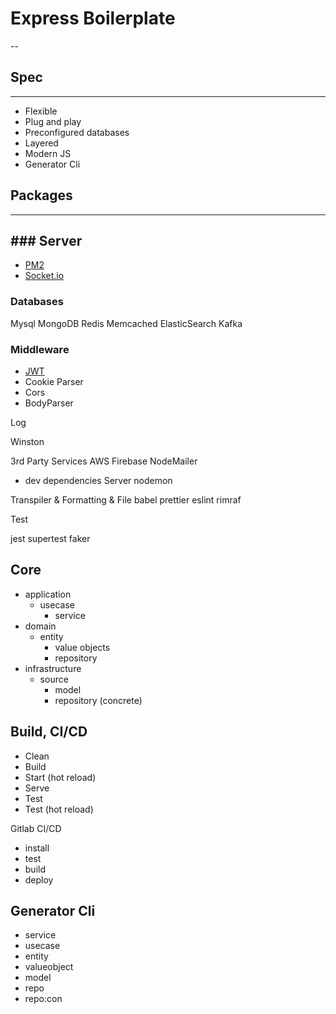 # Express Boilerplate
--

## Spec
---
- Flexible
- Plug and play
- Preconfigured databases
- Layered
- Modern JS
- Generator Cli

## Packages
---

### Server 
---

* [PM2]()
* [Socket.io]()

### Databases

Mysql
MongoDB
Redis
Memcached
ElasticSearch
Kafka

### Middleware

* [JWT]()
* Cookie Parser
* Cors
* BodyParser

Log

Winston

3rd Party Services
AWS
Firebase
NodeMailer

- dev dependencies
Server
nodemon

Transpiler & Formatting & File 
babel
prettier
eslint
rimraf

Test

jest
supertest
faker

## Core
- application
  - usecase
	- service
- domain
  - entity
	- value objects
	- repository
- infrastructure
  - source
	- model
	- repository (concrete)

## Build, CI/CD
- Clean
- Build
- Start (hot reload)
- Serve
- Test
- Test (hot reload)

Gitlab CI/CD
- install
- test
- build
- deploy

## Generator Cli
- service
- usecase
- entity
- valueobject
- model
- repo
- repo:con
